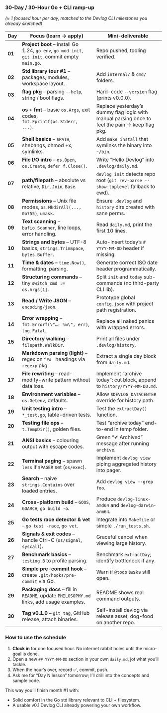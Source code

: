 ### 30-Day / 30-Hour Go + CLI ramp-up

_(≈ 1 focused hour per day, matched to the Devlog CLI milestones you already sketched)_

| Day    | Focus (learn → apply)                                                                            | Mini-deliverable                                                                                 |
| ------ | ------------------------------------------------------------------------------------------------ | ------------------------------------------------------------------------------------------------ |
| **01** | **Project boot** – install Go 1.24, `go env`, `go mod init`, `git init`, commit empty `main.go`. | Repo pushed, tooling verified.                                                                   |
| **02** | **Std library tour #1** – packages, modules, workspace layout.                                   | Add `internal/` & `cmd/` folders.                                                                |
| **03** | **flag pkg** – parsing `--help`, string / bool flags.                                            | Hard-code `--version` flag (prints v0.0.0).                                                      |
| **04** | **os + fmt** – basic `os.Args`, exit codes, `fmt.Fprintf(os.Stderr, ...)`.                       | Replace yesterday’s dummy flag logic with manual parsing once to feel the pain -> keep flag pkg. |
| **05** | **Shell basics** – `$PATH`, shebangs, chmod +x, symlinks.                                        | Add `make install` that symlinks the binary into `~/bin`.                                        |
| **06** | **File I/O intro** – `os.Open`, `os.Create`, `defer f.Close()`.                                  | Write “Hello Devlog” into `.devlog/daily.md`.                                                    |
| **07** | **path/filepath** – absolute vs relative, `Dir`, `Join`, `Base`.                                 | `devlog init` detects repo root (`git rev-parse --show-toplevel` fallback to cwd).               |
| **08** | **Permissions** – Unix file modes, `os.MkdirAll(..., 0o755)`, `umask`.                           | Ensure `.devlog` and `history` dirs created with sane perms.                                     |
| **09** | **Text scanning** – `bufio.Scanner`, line loops, error handling.                                 | Read `daily.md`, print the first 10 lines.                                                       |
| **10** | **Strings and bytes** – UTF-8 basics, `strings.TrimSpace`, `bytes.Buffer`.                       | Auto-insert today’s `# YYYY-MM-DD` header if missing.                                            |
| **11** | **Time & dates** – `time.Now()`, formatting, parsing.                                            | Generate correct ISO date header programmatically.                                               |
| **12** | **Structuring commands** – tiny `switch cmd := os.Args[1]`.                                      | Split `init` and `today` sub-commands (no third-party CLI lib).                                  |
| **13** | **Read / Write JSON** – `encoding/json`.                                                         | Prototype global `config.json` with project path registration.                                   |
| **14** | **Error wrapping** – `fmt.Errorf(\"…: %w\", err)`, `log.Fatal`.                                  | Replace all naked panics with wrapped errors.                                                    |
| **15** | **Directory walking** – `filepath.WalkDir`.                                                      | Print all files under `.devlog/history`.                                                         |
| **16** | **Markdown parsing (light)** – regex on `^## ` headings via `regexp` pkg.                        | Extract a single day block from `daily.md`.                                                      |
| **17** | **File rewriting** – read-modify-write pattern without data loss.                                | Implement “archive today”: cut block, append to `history/YYYY-MM-DD.md`.                         |
| **18** | **Environment variables** – `os.Getenv`, defaults.                                               | Allow `$DEVLOG_DATACENTER` override for history path.                                            |
| **19** | **Unit testing intro** – `*_test.go`, table-driven tests.                                        | Test the `extractDay()` function.                                                                |
| **20** | **Testing file ops** – `t.TempDir()`, golden files.                                              | Test “archive today” end-to-end in temp folder.                                                  |
| **21** | **ANSI basics** – colouring output with escape codes.                                            | Green “✔ Archived” message after running `archive`.                                              |
| **22** | **Terminal paging** – spawn `less` if `$PAGER` set (`os/exec`).                                  | Implement `devlog view` piping aggregated history into pager.                                    |
| **23** | **Search** – naive `strings.Contains` over loaded entries.                                       | Add `devlog view --grep foo`.                                                                    |
| **24** | **Cross-platform build** – `GOOS`, `GOARCH`, `go build -o`.                                      | Produce `devlog-linux-amd64` and `devlog-darwin-arm64`.                                          |
| **25** | **Go tests race detector & vet** – `go test -race`, `go vet`.                                    | Integrate into `Makefile` or simple `./run_tests.sh`.                                            |
| **26** | **Signals & exit codes** – handle Ctrl-C (`os/signal`, `syscall`).                               | Graceful cancel when viewing large history.                                                      |
| **27** | **Benchmark basics** – `testing.B` to profile parsing.                                           | Benchmark `extractDay`; identify bottleneck if any.                                              |
| **28** | **Simple pre-commit hook** – create `.git/hooks/pre-commit` via Go.                              | Warn if `@todo` tasks still open.                                                                |
| **29** | **Packaging docs** – fill in `README`, update `PHILOSOPHY.md` links, add usage examples.         | README shows real command outputs.                                                               |
| **30** | **Tag v0.1.0** – `git tag`, GitHub release, attach binaries.                                     | Self-install devlog via release asset, dog-food on another repo.                                 |

### How to use the schedule

1. **Clock in** for one focused hour. No internet rabbit holes until the micro-goal is done.
2. Open a new `## YYYY-MM-DD` section in your own `daily.md`, jot what you’ll tackle.
3. When the hour’s over, record ✅, commit, push.
4. Ask me for “Day N lesson” tomorrow; I’ll drill into the concepts and sample code.

This way you’ll finish month #1 with:

- Solid comfort in the Go std library relevant to CLI + filesystem.
- A usable v0.1 Devlog CLI already powering your own workflow.
